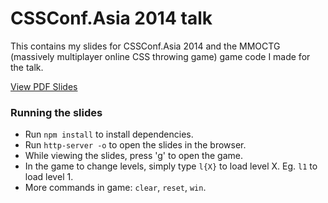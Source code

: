 CSSConf.Asia 2014 talk
===

This contains my slides for CSSConf.Asia 2014 and the MMOCTG (massively multiplayer online CSS throwing game) game code I made for the talk.

[View PDF Slides](http://www.slideshare.net/chang457/10-commandments-for-efficient-css-architecture-cssconfasia-14)

### Running the slides

- Run `npm install` to install dependencies.
- Run `http-server -o` to open the slides in the browser.
- While viewing the slides, press 'g' to open the game.
- In the game to change levels, simply type `l{X}` to load level X. Eg. `l1` to load level 1.
- More commands in game: `clear`, `reset`, `win`.
